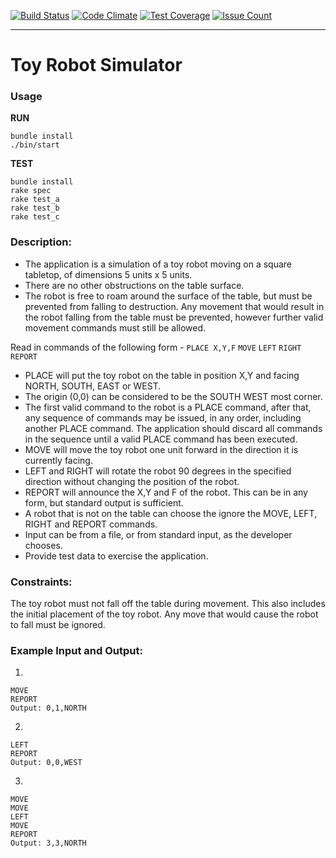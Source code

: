 [![Build Status](https://travis-ci.org/paulieborg/toy_robot.png?branch=master)](https://travis-ci.org/paulieborg/toy_robot)
[![Code Climate](https://codeclimate.com/github/paulieborg/toy_robot/badges/gpa.svg)](https://codeclimate.com/github/paulieborg/toy_robot)
[![Test Coverage](https://codeclimate.com/github/paulieborg/toy_robot/badges/coverage.svg)](https://codeclimate.com/github/paulieborg/toy_robot/coverage)
[![Issue Count](https://codeclimate.com/github/paulieborg/toy_robot/badges/issue_count.svg)](https://codeclimate.com/github/paulieborg/toy_robot)

-----------
# Toy Robot Simulator

### Usage

**RUN**
```cd toy_robot
bundle install
./bin/start
```

**TEST**
```cd toy_robot
bundle install
rake spec
rake test_a
rake test_b
rake test_c
```

### Description:

* The application is a simulation of a toy robot moving on a square tabletop, of dimensions 5 units x 5 units.
* There are no other obstructions on the table surface.
* The robot is free to roam around the surface of the table, but must be prevented from falling to destruction. Any movement 
that would result in the robot falling from the table must be prevented, however further valid movement commands must still 
be allowed.

Read in commands of the following form -
`PLACE X,Y,F`
`MOVE`
`LEFT`
`RIGHT`
`REPORT`

* PLACE will put the toy robot on the table in position X,Y and facing NORTH, SOUTH, EAST or WEST. 
* The origin (0,0) can be considered to be the SOUTH WEST most corner.
* The first valid command to the robot is a PLACE command, after that, any sequence of commands may be issued, in any order, including another PLACE command. The application should discard all commands in the sequence until a valid PLACE command has been executed.
* MOVE will move the toy robot one unit forward in the direction it is currently facing.
* LEFT and RIGHT will rotate the robot 90 degrees in the specified direction without changing the position of the robot.
* REPORT will announce the X,Y and F of the robot. This can be in any form, but standard output is sufficient.
* A robot that is not on the table can choose the ignore the MOVE, LEFT, RIGHT and REPORT commands.
* Input can be from a file, or from standard input, as the developer chooses.
* Provide test data to exercise the application.


### Constraints:

The toy robot must not fall off the table during movement. This also includes the initial placement of the toy robot. 
Any move that would cause the robot to fall must be ignored.

### Example Input and Output:
1.
```PLACE 0,0,NORTH
MOVE
REPORT
Output: 0,1,NORTH
```

2.
```PLACE 0,0,NORTH
LEFT
REPORT
Output: 0,0,WEST
```

3.
```PLACE 1,2,EAST
MOVE
MOVE
LEFT
MOVE
REPORT
Output: 3,3,NORTH
```

